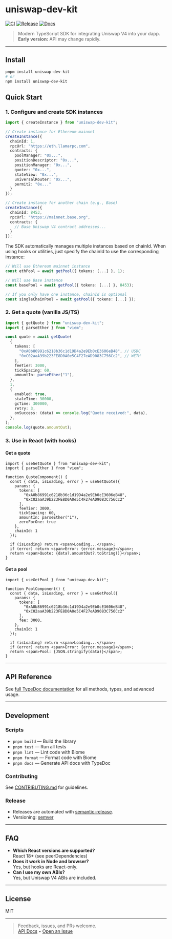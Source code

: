 # uniswap-dev-kit

[![CI](https://github.com/BootNodeDev/uni-dev-kit/actions/workflows/ci.yml/badge.svg)](https://github.com/BootNodeDev/uni-dev-kit/actions/workflows/ci.yml)
[![Release](https://github.com/BootNodeDev/uni-dev-kit/actions/workflows/release.yml/badge.svg)](https://github.com/BootNodeDev/uni-dev-kit/actions/workflows/release.yml)
[![Docs](https://img.shields.io/badge/docs-typedoc-blue)](https://bootnodedev.github.io/uni-dev-kit)

> Modern TypeScript SDK for integrating Uniswap V4 into your dapp.  
> **Early version:** API may change rapidly.

---

## Install

```bash
pnpm install uniswap-dev-kit
# or
npm install uniswap-dev-kit
```

## Quick Start

### 1. Configure and create SDK instances

```ts
import { createInstance } from "uniswap-dev-kit";

// Create instance for Ethereum mainnet
createInstance({
  chainId: 1,
  rpcUrl: "https://eth.llamarpc.com",
  contracts: {
    poolManager: "0x...",
    positionDescriptor: "0x...",
    positionManager: "0x...",
    quoter: "0x...",
    stateView: "0x...",
    universalRouter: "0x...",
    permit2: "0x..."
  }
});

// Create instance for another chain (e.g., Base)
createInstance({
  chainId: 8453,
  rpcUrl: "https://mainnet.base.org",
  contracts: {
    // Base Uniswap V4 contract addresses...
  }
});
```

The SDK automatically manages multiple instances based on chainId. When using hooks or utilities, just specify the chainId to use the corresponding instance:

```ts
// Will use Ethereum mainnet instance
const ethPool = await getPool({ tokens: [...] }, 1);

// Will use Base instance
const basePool = await getPool({ tokens: [...] }, 8453);

// If you only have one instance, chainId is optional
const singleChainPool = await getPool({ tokens: [...] });
```

### 2. Get a quote (vanilla JS/TS)

```ts
import { getQuote } from "uniswap-dev-kit";
import { parseEther } from "viem";

const quote = await getQuote(
  {
    tokens: [
      "0xA0b86991c6218b36c1d19D4a2e9Eb0cE3606eB48", // USDC
      "0xC02aaA39b223FE8D0A0e5C4F27eAD9083C756Cc2", // WETH
    ],
    feeTier: 3000,
    tickSpacing: 60,
    amountIn: parseEther("1"),
  },
  1,
  {
    enabled: true,
    staleTime: 30000,
    gcTime: 300000,
    retry: 3,
    onSuccess: (data) => console.log("Quote received:", data),
  },
);
console.log(quote.amountOut);
```

### 3. Use in React (with hooks)

#### Get a quote

```tsx
import { useGetQuote } from "uniswap-dev-kit";
import { parseEther } from "viem";

function QuoteComponent() {
  const { data, isLoading, error } = useGetQuote({
    params: {
      tokens: [
        "0xA0b86991c6218b36c1d19D4a2e9Eb0cE3606eB48",
        "0xC02aaA39b223FE8D0A0e5C4F27eAD9083C756Cc2"
      ],
      feeTier: 3000,
      tickSpacing: 60,
      amountIn: parseEther("1"),
      zeroForOne: true
    },
    chainId: 1
  });

  if (isLoading) return <span>Loading...</span>;
  if (error) return <span>Error: {error.message}</span>;
  return <span>Quote: {data?.amountOut?.toString()}</span>;
}
```

#### Get a pool

```tsx
import { useGetPool } from "uniswap-dev-kit";

function PoolComponent() {
  const { data, isLoading, error } = useGetPool({
    params: {
      tokens: [
        "0xA0b86991c6218b36c1d19D4a2e9Eb0cE3606eB48",
        "0xC02aaA39b223FE8D0A0e5C4F27eAD9083C756Cc2"
      ],
      fee: 3000,
    },
    chainId: 1
  });

  if (isLoading) return <span>Loading...</span>;
  if (error) return <span>Error: {error.message}</span>;
  return <span>Pool: {JSON.stringify(data)}</span>;
}
```

---

## API Reference

See [full TypeDoc documentation](https://bootnodedev.github.io/uni-dev-kit) for all methods, types, and advanced usage.

---

## Development

### Scripts

- `pnpm build` — Build the library
- `pnpm test` — Run all tests
- `pnpm lint` — Lint code with Biome
- `pnpm format` — Format code with Biome
- `pnpm docs` — Generate API docs with TypeDoc

### Contributing

See [CONTRIBUTING.md](./CONTRIBUTING.md) for guidelines.

### Release

- Releases are automated with [semantic-release](https://semantic-release.gitbook.io/semantic-release/).
- Versioning: [semver](https://semver.org/)

---

## FAQ

- **Which React versions are supported?**  
  React 18+ (see peerDependencies)
- **Does it work in Node and browser?**  
  Yes, but hooks are React-only.
- **Can I use my own ABIs?**  
  Yes, but Uniswap V4 ABIs are included.

---

## License

MIT

---

> Feedback, issues, and PRs welcome.  
> [API Docs](https://bootnodedev.github.io/uni-dev-kit) • [Open an Issue](https://github.com/BootNodeDev/uni-dev-kit/issues) 